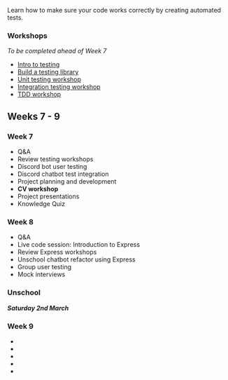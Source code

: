 Learn how to make sure your code works correctly by creating automated tests.

### Workshops

_To be completed ahead of Week 7_

- [Intro to testing](https://fac-slides.netlify.app/slides/testing)
- [Build a testing library](/workshops/learn-testing/)
- [Unit testing workshop](/workshops/learn-unit-testing/)
- [Integration testing workshop](/workshops/learn-integration-testing/)
- [TDD workshop](/workshops/tdd-array-methods/)

## Weeks 7 - 9

### Week 7

- Q&A
- Review testing workshops
- Discord bot user testing
- Discord chatbot test integration
- Project planning and development
- **CV workshop**
- Project presentations
- Knowledge Quiz

### Week 8

- Q&A
- Live code session: Introduction to Express
- Review Express workshops
- Unschool chatbot refactor using Express
- Group user testing
- Mock interviews

### Unschool

**_Saturday 2nd March_**

### Week 9

-
-
-
-
-
